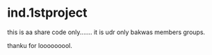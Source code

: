 # ind.1stproject
this is aa share code only.......
it is udr only bakwas members groups.



thanku for looooooool.
